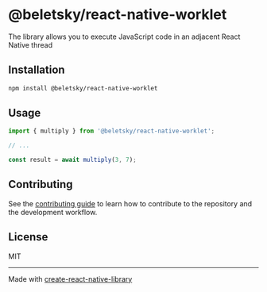 # @beletsky/react-native-worklet

The library allows you to execute JavaScript code in an adjacent React Native thread

## Installation

```sh
npm install @beletsky/react-native-worklet
```

## Usage


```js
import { multiply } from '@beletsky/react-native-worklet';

// ...

const result = await multiply(3, 7);
```


## Contributing

See the [contributing guide](CONTRIBUTING.md) to learn how to contribute to the repository and the development workflow.

## License

MIT

---

Made with [create-react-native-library](https://github.com/callstack/react-native-builder-bob)
